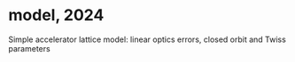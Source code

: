 # model, 2024

Simple accelerator lattice model: linear optics errors, closed orbit and Twiss parameters